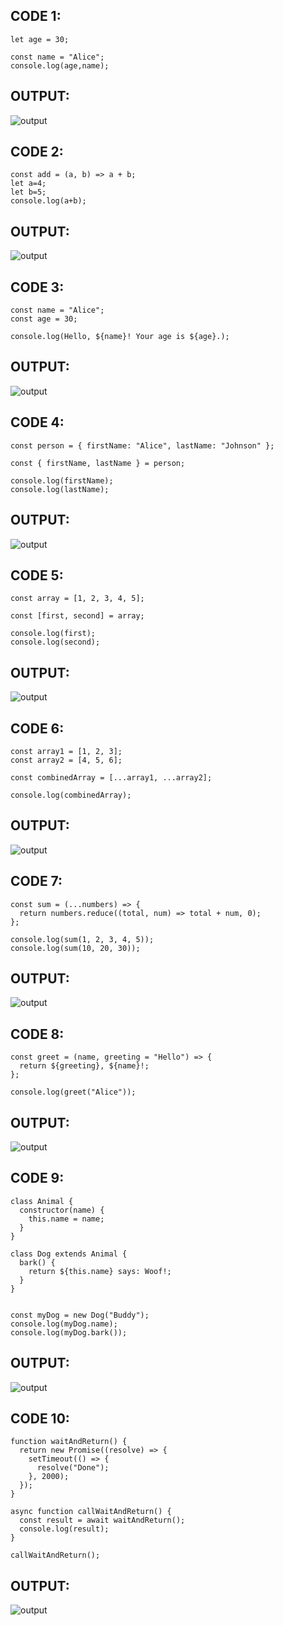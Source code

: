 ## CODE 1:
```
let age = 30;

const name = "Alice";
console.log(age,name);

```
## OUTPUT:
![output](./ex1.png)
## CODE 2:
```
const add = (a, b) => a + b;
let a=4;
let b=5;
console.log(a+b);
```
## OUTPUT:
![output](./image.png)

## CODE 3:
```
const name = "Alice";
const age = 30;

console.log(Hello, ${name}! Your age is ${age}.);
```
## OUTPUT:
![output](./ex3.png)

## CODE 4:
```
const person = { firstName: "Alice", lastName: "Johnson" };

const { firstName, lastName } = person;

console.log(firstName); 
console.log(lastName);
```
## OUTPUT:
![output](./ex4.png)
## CODE 5:
```
const array = [1, 2, 3, 4, 5];

const [first, second] = array;

console.log(first);  
console.log(second);
```
## OUTPUT:
![output](./ex5.png)
## CODE 6:
```
const array1 = [1, 2, 3];
const array2 = [4, 5, 6];

const combinedArray = [...array1, ...array2];

console.log(combinedArray);
```
## OUTPUT:
![output](./ex6.png)

## CODE 7:
```
const sum = (...numbers) => {
  return numbers.reduce((total, num) => total + num, 0);
};

console.log(sum(1, 2, 3, 4, 5)); 
console.log(sum(10, 20, 30));
```
## OUTPUT:
![output](./ex8.png)

## CODE 8:
```
const greet = (name, greeting = "Hello") => {
  return ${greeting}, ${name}!;
};

console.log(greet("Alice"));
```
## OUTPUT:
![output](./ex8.png)

## CODE 9:
```
class Animal {
  constructor(name) {
    this.name = name;
  }
}

class Dog extends Animal {
  bark() {
    return ${this.name} says: Woof!;
  }
}


const myDog = new Dog("Buddy");
console.log(myDog.name);  
console.log(myDog.bark());
```
## OUTPUT:
![output](./ex9.png)
## CODE 10:
```
function waitAndReturn() {
  return new Promise((resolve) => {
    setTimeout(() => {
      resolve("Done");
    }, 2000);
  });
}

async function callWaitAndReturn() {
  const result = await waitAndReturn();
  console.log(result); 
}

callWaitAndReturn();

```
## OUTPUT:
![output](./ex10.png)
